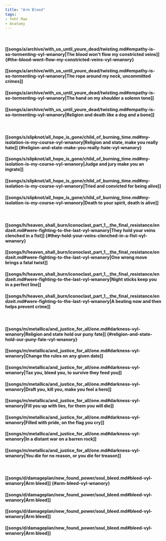```yaml
---
title: "Arm Bleed"
tags:
- Yeht Mae
- Anatomy
---
```

&nbsp;
#### [[songs/a/archive/with_us_until_youre_dead/twisting.md#empathy-is-so-tormenting-vyl-wnanory|The blood won't flow my constricted veins]] {#the-blood-wont-flow-my-constricted-veins-vyl-wnanory}
#### [[songs/a/archive/with_us_until_youre_dead/twisting.md#empathy-is-so-tormenting-vyl-wnanory|The rope around my neck, uncommitted crimes]]
#### [[songs/a/archive/with_us_until_youre_dead/twisting.md#empathy-is-so-tormenting-vyl-wnanory|The hand on my shoulder a solemn tone]]
#### [[songs/a/archive/with_us_until_youre_dead/twisting.md#empathy-is-so-tormenting-vyl-wnanory|Religion and death like a dog and a bone]]
&nbsp;
#### [[songs/s/slipknot/all_hope_is_gone/child_of_burning_time.md#my-isolation-is-my-course-vyl-wnanory|Religion and state, make you really hate]] {#religion-and-state-make-you-really-hate-vyl-wnanory}
#### [[songs/s/slipknot/all_hope_is_gone/child_of_burning_time.md#my-isolation-is-my-course-vyl-wnanory|Judge and jury make you an ingrate]]
#### [[songs/s/slipknot/all_hope_is_gone/child_of_burning_time.md#my-isolation-is-my-course-vyl-wnanory|Tried and convicted for being alive]]
#### [[songs/s/slipknot/all_hope_is_gone/child_of_burning_time.md#my-isolation-is-my-course-vyl-wnanory|Death to your spirit, death is alive]]
&nbsp;
#### [[songs/h/heaven_shall_burn/iconoclast_part_1__the_final_resistance/endzeit.md#were-fighting-to-the-last-vyl-wnanory|They hold your veins clenched in a fist]] {#they-hold-your-veins-clenched-in-a-fist-vyl-wnanory}
#### [[songs/h/heaven_shall_burn/iconoclast_part_1__the_final_resistance/endzeit.md#were-fighting-to-the-last-vyl-wnanory|One wrong move brings a fatal twist]]
#### [[songs/h/heaven_shall_burn/iconoclast_part_1__the_final_resistance/endzeit.md#were-fighting-to-the-last-vyl-wnanory|Night sticks keep you in a perfect line]]
#### [[songs/h/heaven_shall_burn/iconoclast_part_1__the_final_resistance/endzeit.md#were-fighting-to-the-last-vyl-wnanory|A beating now and then helps prevent crime]]
&nbsp;
#### [[songs/m/metallica/and_justice_for_all/one.md#darkness-vyl-wnanory|Religion and state hold our puny fate]] {#religion-and-state-hold-our-puny-fate-vyl-wnanory}
#### [[songs/m/metallica/and_justice_for_all/one.md#darkness-vyl-wnanory|Change the rules on any given date]]
#### [[songs/m/metallica/and_justice_for_all/one.md#darkness-vyl-wnanory|Tax you, bleed you, to survive they feed you]]
#### [[songs/m/metallica/and_justice_for_all/one.md#darkness-vyl-wnanory|Draft you, kill you, make you feel a hero]]
#### [[songs/m/metallica/and_justice_for_all/one.md#darkness-vyl-wnanory|Fill you up with lies, for them you will die]]
#### [[songs/m/metallica/and_justice_for_all/one.md#darkness-vyl-wnanory|Filled with pride, on the flag you cry]]
#### [[songs/m/metallica/and_justice_for_all/one.md#darkness-vyl-wnanory|In a distant war on a barren rock]]
#### [[songs/m/metallica/and_justice_for_all/one.md#darkness-vyl-wnanory|You die for no reason, or you die for treason]]
&nbsp;
#### [[songs/d/damageplan/new_found_power/soul_bleed.md#bleed-vyl-wnanory|Arm bleed]] {#arm-bleed-vyl-wnanory}
#### [[songs/d/damageplan/new_found_power/soul_bleed.md#bleed-vyl-wnanory|Arm bleed]]
#### [[songs/d/damageplan/new_found_power/soul_bleed.md#bleed-vyl-wnanory|Arm bleed]]
#### [[songs/d/damageplan/new_found_power/soul_bleed.md#bleed-vyl-wnanory|Arm bleed]]
